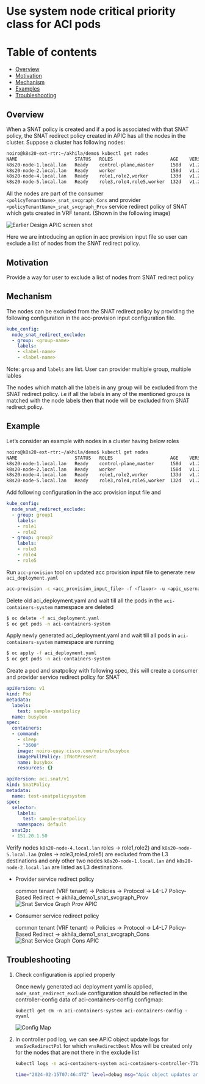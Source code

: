# Use system node critical priority class for ACI pods

# Table of contents
* [Overview](#overview)
* [Motivation](#motivation)
* [Mechanism](#mechanism)  
* [Examples](#examples)
* [Troubleshooting](#troubleshooting)
    

## Overview

When a SNAT policy is created and if a pod is associated with that SNAT policy, the SNAT redirect policy created in APIC has all the nodes in the cluster​. Suppose a cluster has following nodes:​

```sh
noiro@k8s20-ext-rtr:~/akhila/demo$ kubectl get nodes
NAME                     STATUS   ROLES                     AGE    VERSION
k8s20-node-1.local.lan   Ready    control-plane,master      158d   v1.27.3
k8s20-node-2.local.lan   Ready    worker                    158d   v1.27.3
k8s20-node-4.local.lan   Ready    role1,role2,worker        133d   v1.27.3
k8s20-node-5.local.lan   Ready    role3,role4,role5,worker  132d   v1.27.3
```

All the nodes are part of the consumer `<policyTenantName>_snat_svcgraph_Cons` and
provider `<policyTenantName>_snat_svcgraph_Prov` service redirect policy of SNAT which gets created in VRF tenant​.
(Shown in the following image)

![Earlier Design APIC screen shot](images/node-snat-redirect-exclude/earlier-design-apic.png)

Here we are introducing an option in acc provision input file so user can exclude a list of nodes from the SNAT redirect policy.
 

## Motivation

Provide a way for user to exclude a list of nodes from SNAT redirect policy​


## Mechanism

The nodes can be excluded from the SNAT redirect policy by providing the following configuration in the acc-provision input configuration file. 

```yaml
kube_config:
  node_snat_redirect_exclude:
  - group: <group-name>
    labels:
    - <label-name>
    - <label-name>
```

Note: `group` and `labels` are list. User can provider multiple group, multiple lables

The nodes which match all the labels in any group will be excluded from the SNAT redirect policy. i.e if all the labels in any of the mentioned groups is matched with the node labels then that node will be excluded from SNAT redirect policy.

## Example

Let’s consider an example with nodes in a cluster having below roles

```sh
noiro@k8s20-ext-rtr:~/akhila/demo$ kubectl get nodes
NAME                     STATUS   ROLES                     AGE    VERSION
k8s20-node-1.local.lan   Ready    control-plane,master      158d   v1.27.3
k8s20-node-2.local.lan   Ready    worker                    158d   v1.27.3
k8s20-node-4.local.lan   Ready    role1,role2,worker        133d   v1.27.3
k8s20-node-5.local.lan   Ready    role3,role4,role5,worker  132d   v1.27.3
```

Add following configuration in the acc provision input file and 
```yaml
kube_config:
  node_snat_redirect_exclude:
  - group: group1
    labels:
    - role1
    - role2
  - group: group2
    labels:
    - role3
    - role4
    - role5
```

Run `acc-provision` tool on updated acc provision input file to generate new `aci_deployment.yaml`

```sh
acc-provision -c <acc_provision_input_file> -f <flavor> -u <apic_username> -p <apic_password> -o aci_deployment.yaml
```

Delete old aci_deployment.yaml and wait till all the pods in the `aci-containers-system` namespace are deleted
```sh
$ oc delete -f aci_deployment.yaml
$ oc get pods -n aci-containers-system
```

Apply newly generated aci_deployment.yaml and wait till all pods in `aci-containers-system` namespace are running
```sh
$ oc apply -f aci_deployment.yaml
$ oc get pods -n aci-containers-system
```

Create a pod and snatpolicy with following spec, this will create a consumer and provider service redirect policy for SNAT 
```yaml
apiVersion: v1
kind: Pod
metadata:
  labels:
    test: sample-snatpolicy
  name: busybox
spec:
  containers:
  - command:
    - sleep
    - "3600"
    image: noiro-quay.cisco.com/noiro/busybox
    imagePullPolicy: IfNotPresent
    name: busybox
    resources: {}
```

```yaml
apiVersion: aci.snat/v1
kind: SnatPolicy
metadata:
  name: test-snatpolicysystem
spec:
  selector:
    labels:
      test: sample-snatpolicy
    namespace: default
  snatIp:
  - 151.20.1.50
```

Verify nodes `k8s20-node-4.local.lan` roles -> role1,role2) and `k8s20-node-5.local.lan` (roles -> role3,role4,role5) are excluded from the L3 destinations and only other two nodes `k8s20-node-1.local.lan` and `k8s20-node-2.local.lan` are listed as L3 destinations.

- Provider service redirect policy

    common tenant (VRF tenant) -> Policies -> Protocol -> L4-L7 Policy-Based Redirect -> akhila_demo1_snat_svcgraph_Prov
    ![Snat Service Graph Prov APIC](images/node-snat-redirect-exclude/snat-svcgraph-prov.png)

- Consumer service redirect policy

    common tenant (VRF tenant) -> Policies -> Protocol -> L4-L7 Policy-Based Redirect -> akhila_demo1_snat_svcgraph_Cons
    ![Snat Service Graph Cons APIC](images/node-snat-redirect-exclude/snat-svcgraph-cons.png)


## Troubleshooting

1. Check configuration is applied properly

    Once newly generated aci deployment yaml is applied, `node_snat_redirect_exclude` configuration should be reflected in the controller-config data of aci-containers-config configmap:

    `kubectl get cm -n aci-containers-system aci-containers-config -oyaml`

    ![Config Map](images/node-snat-redirect-exclude/config-map.png)

2. In controller pod log, we can see APIC object update logs for `vnsSvcRedirectPol` for which `vnsRedirectDest` Mos will be created only for the nodes that are not there in the exclude list

    ```sh
    kubectl logs -n aci-containers-system aci-containers-controller-77b78fddbf-jk4gj | grep -i "Apic object updates are" | grep -i "vnsSvcRedirectPol"

    time="2024-02-15T07:46:47Z" level=debug msg="Apic object updates are :[{\"vnsSvcRedirectPol\":{\"attributes\":{\"annotation\":\"orchestrator:aci-containers-controller\",\"dn\":\"uni/tn-common/svcCont/svcRedirectPol-demo_akhila1_snat_svcgraph_Cons\",\"name\":\"demo_akhila1_snat_svcgraph_Cons\",\"thresholdDownAction\":\"deny\"},\"children\":[{\"vnsRedirectDest\":{\"attributes\":{\"annotation\":\"orchestrator:aci-containers-controller\",\"descr\":\"k8s20-node-2.local.lan\",\"dn\":\"uni/tn-common/svcCont/svcRedirectPol-demo_akhila1_snat_svcgraph_Cons/RedirectDest_ip-[10.5.0.3]\",\"ip\":\"10.5.0.3\",\"mac\":\"00:50:56:97:F8:E7\"},\"children\":[{\"tagAnnotation\":{\"attributes\":{\"dn\":\"uni/tn-common/svcCont/svcRedirectPol-demo_akhila1_snat_svcgraph_Cons/RedirectDest_ip-[10.5.0.3]/annotationKey-[aci-containers-controller-tag]\",\"key\":\"aci-containers-controller-tag\",\"value\":\"demo_akhila1-faee871c9bb01cad8f07ed2fab7f0b42\"}}},{\"vnsRsRedirectHealthGroup\":{\"attributes\":{\"annotation\":\"orchestrator:aci-containers-controller\",\"dn\":\"uni/tn-common/svcCont/svcRedirectPol-demo_akhila1_snat_svcgraph_Cons/RedirectDest_ip-[10.5.0.3]/rsRedirectHealthGroup\",\"tDn\":\"uni/tn-common/svcCont/redirectHealthGroup-demo_akhila1_svc_k8s20-node-2.local.lan\"},\"children\":[{\"tagAnnotation\":{\"attributes\":{\"dn\":\"uni/tn-common/svcCont/svcRedirectPol-demo_akhila1_snat_svcgraph_Cons/RedirectDest_ip-[10.5.0.3]/rsRedirectHealthGroup/annotationKey-[aci-containers-controller-tag]\",\"key\":\"aci-containers-controller-tag\",\"value\":\"demo_akhila1-faee871c9bb01cad8f07ed2fab7f0b42\"}}}]}}]}},{\"vnsRedirectDest\":{\"attributes\":{\"annotation\":\"orchestrator:aci-containers-controller\",\"descr\":\"k8s20-node-1.local.lan\",\"dn\":\"uni/tn-common/svcCont/svcRedirectPol-demo_akhila1_snat_svcgraph_Cons/RedirectDest_ip-[10.5.0.6]\",\"ip\":\"10.5.0.6\",\"mac\":\"00:50:56:97:AD:F8\"},\"children\":[{\"tagAnnotation\":{\"attributes\":{\"dn\":\"uni/tn-common/svcCont/svcRedirectPol-demo_akhila1_snat_svcgraph_Cons/RedirectDest_ip-[10.5.0.6]/annotationKey-[aci-containers-controller-tag]\",\"key\":\"aci-containers-controller-tag\",\"value\":\"demo_akhila1-faee871c9bb01cad8f07ed2fab7f0b42\"}}},{\"vnsRsRedirectHealthGroup\":{\"attributes\":{\"annotation\":\"orchestrator:aci-containers-controller\",\"dn\":\"uni/tn-common/svcCont/svcRedirectPol-demo_akhila1_snat_svcgraph_Cons/RedirectDest_ip-[10.5.0.6]/rsRedirectHealthGroup\",\"tDn\":\"uni/tn-common/svcCont/redirectHealthGroup-demo_akhila1_svc_k8s20-node-1.local.lan\"},\"children\":[{\"tagAnnotation\":{\"attributes\":{\"dn\":\"uni/tn-common/svcCont/svcRedirectPol-demo_akhila1_snat_svcgraph_Cons/RedirectDest_ip-[10.5.0.6]/rsRedirectHealthGroup/annotationKey-[aci-containers-controller-tag]\",\"key\":\"aci-containers-controller-tag\",\"value\":\"demo_akhila1-faee871c9bb01cad8f07ed2fab7f0b42\"}}}]}}]}},{\"tagAnnotation\":{\"attributes\":{\"dn\":\"uni/tn-common/svcCont/svcRedirectPol-demo_akhila1_snat_svcgraph_Cons/annotationKey-[aci-containers-controller-tag]\",\"key\":\"aci-containers-controller-tag\",\"value\":\"demo_akhila1-faee871c9bb01cad8f07ed2fab7f0b42\"}}},{\"vnsRsIPSLAMonitoringPol\":{\"attributes\":{\"annotation\":\"orchestrator:aci-containers-controller\",\"dn\":\"uni/tn-common/svcCont/svcRedirectPol-demo_akhila1_snat_svcgraph_Cons/rsIPSLAMonitoringPol\",\"tDn\":\"uni/tn-common/ipslaMonitoringPol-demo_akhila1_monPol_kubernetes-service\"},\"children\":[{\"tagAnnotation\":{\"attributes\":{\"dn\":\"uni/tn-common/svcCont/svcRedirectPol-demo_akhila1_snat_svcgraph_Cons/rsIPSLAMonitoringPol/annotationKey-[aci-containers-controller-tag]\",\"key\":\"aci-containers-controller-tag\",\"value\":\"demo_akhila1-faee871c9bb01cad8f07ed2fab7f0b42\"}}}]}}]}} {\"vnsSvcRedirectPol\":{\"attributes\":{\"annotation\":\"orchestrator:aci-containers-controller\",\"dn\":\"uni/tn-common/svcCont/svcRedirectPol-demo_akhila1_snat_svcgraph_Prov\",\"name\":\"demo_akhila1_snat_svcgraph_Prov\",\"thresholdDownAction\":\"deny\"},\"children\":[{\"vnsRedirectDest\":{\"attributes\":{\"annotation\":\"orchestrator:aci-containers-controller\",\"descr\":\"k8s20-node-2.local.lan\",\"dn\":\"uni/tn-common/svcCont/svcRedirectPol-demo_akhila1_snat_svcgraph_Prov/RedirectDest_ip-[10.5.0.3]\",\"ip\":\"10.5.0.3\",\"mac\":\"00:50:56:97:F8:E7\"},\"children\":[{\"tagAnnotation\":{\"attributes\":{\"dn\":\"uni/tn-common/svcCont/svcRedirectPol-demo_akhila1_snat_svcgraph_Prov/RedirectDest_ip-[10.5.0.3]/annotationKey-[aci-containers-controller-tag]\",\"key\":\"aci-containers-controller-tag\",\"value\":\"demo_akhila1-faee871c9bb01cad8f07ed2fab7f0b42\"}}},{\"vnsRsRedirectHealthGroup\":{\"attributes\":{\"annotation\":\"orchestrator:aci-containers-controller\",\"dn\":\"uni/tn-common/svcCont/svcRedirectPol-demo_akhila1_snat_svcgraph_Prov/RedirectDest_ip-[10.5.0.3]/rsRedirectHealthGroup\",\"tDn\":\"uni/tn-common/svcCont/redirectHealthGroup-demo_akhila1_svc_k8s20-node-2.local.lan\"},\"children\":[{\"tagAnnotation\":{\"attributes\":{\"dn\":\"uni/tn-common/svcCont/svcRedirectPol-demo_akhila1_snat_svcgraph_Prov/RedirectDest_ip-[10.5.0.3]/rsRedirectHealthGroup/annotationKey-[aci-containers-controller-tag]\",\"key\":\"aci-containers-controller-tag\",\"value\":\"demo_akhila1-faee871c9bb01cad8f07ed2fab7f0b42\"}}}]}}]}},{\"vnsRedirectDest\":{\"attributes\":{\"annotation\":\"orchestrator:aci-containers-controller\",\"descr\":\"k8s20-node-1.local.lan\",\"dn\":\"uni/tn-common/svcCont/svcRedirectPol-demo_akhila1_snat_svcgraph_Prov/RedirectDest_ip-[10.5.0.6]\",\"ip\":\"10.5.0.6\",\"mac\":\"00:50:56:97:AD:F8\"},\"children\":[{\"tagAnnotation\":{\"attributes\":{\"dn\":\"uni/tn-common/svcCont/svcRedirectPol-demo_akhila1_snat_svcgraph_Prov/RedirectDest_ip-[10.5.0.6]/annotationKey-[aci-containers-controller-tag]\",\"key\":\"aci-containers-controller-tag\",\"value\":\"demo_akhila1-faee871c9bb01cad8f07ed2fab7f0b42\"}}},{\"vnsRsRedirectHealthGroup\":{\"attributes\":{\"annotation\":\"orchestrator:aci-containers-controller\",\"dn\":\"uni/tn-common/svcCont/svcRedirectPol-demo_akhila1_snat_svcgraph_Prov/RedirectDest_ip-[10.5.0.6]/rsRedirectHealthGroup\",\"tDn\":\"uni/tn-common/svcCont/redirectHealthGroup-demo_akhila1_svc_k8s20-node-1.local.lan\"},\"children\":[{\"tagAnnotation\":{\"attributes\":{\"dn\":\"uni/tn-common/svcCont/svcRedirectPol-demo_akhila1_snat_svcgraph_Prov/RedirectDest_ip-[10.5.0.6]/rsRedirectHealthGroup/annotationKey-[aci-containers-controller-tag]\",\"key\":\"aci-containers-controller-tag\",\"value\":\"demo_akhila1-faee871c9bb01cad8f07ed2fab7f0b42\"}}}]}}]}},{\"tagAnnotation\":{\"attributes\":{\"dn\":\"uni/tn-common/svcCont/svcRedirectPol-demo_akhila1_snat_svcgraph_Prov/annotationKey-[aci-containers-controller-tag]\",\"key\":\"aci-containers-controller-tag\",\"value\":\"demo_akhila1-faee871c9bb01cad8f07ed2fab7f0b42\"}}},{\"vnsRsIPSLAMonitoringPol\":{\"attributes\":{\"annotation\":\"orchestrator:aci-containers-controller\",\"dn\":\"uni/tn-common/svcCont/svcRedirectPol-demo_akhila1_snat_svcgraph_Prov/rsIPSLAMonitoringPol\",\"tDn\":\"uni/tn-common/ipslaMonitoringPol-demo_akhila1_monPol_kubernetes-service\"},\"children\":[{\"tagAnnotation\":{\"attributes\":{\"dn\":\"uni/tn-common/svcCont/svcRedirectPol-demo_akhila1_snat_svcgraph_Prov/rsIPSLAMonitoringPol/annotationKey-[aci-containers-controller-tag]\",\"key\":\"aci-containers-controller-tag\",\"value\":\"demo_akhila1-faee871c9bb01cad8f07ed2fab7f0b42\"}}}]}}]}}]" mod=APICAPI
    ```
